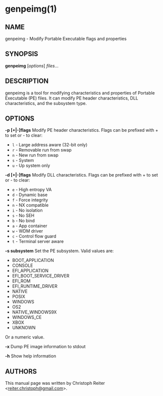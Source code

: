 # genpeimg(1)

## NAME
genpeimg - Modify Portable Executable flags and properties

## SYNOPSIS
**genpeimg** [*options*] *files*...

## DESCRIPTION
genpeimg is a tool for modifying characteristics and properties of Portable Executable (PE) files. It can modify PE header characteristics, DLL characteristics, and the subsystem type.

## OPTIONS

**-p [+|-]flags**
Modify PE header characteristics. Flags can be prefixed with + to set or - to clear:

- `l` - Large address aware (32-bit only)
- `r` - Removable run from swap
- `n` - New run from swap
- `s` - System
- `u` - Up system only

**-d [+|-]flags**
Modify DLL characteristics. Flags can be prefixed with + to set or - to clear:

- `e` - High entropy VA
- `d` - Dynamic base
- `f` - Force integrity
- `n` - NX compatible
- `i` - No isolation
- `s` - No SEH
- `b` - No bind
- `a` - App container
- `w` - WDM driver
- `c` - Control flow guard
- `t` - Terminal server aware

**-s subsystem**
Set the PE subsystem. Valid values are:

- BOOT_APPLICATION
- CONSOLE
- EFI_APPLICATION
- EFI_BOOT_SERVICE_DRIVER
- EFI_ROM
- EFI_RUNTIME_DRIVER
- NATIVE
- POSIX
- WINDOWS
- OS2
- NATIVE_WINDOWS9X
- WINDOWS_CE
- XBOX
- UNKNOWN

Or a numeric value.

**-x**
Dump PE image information to stdout

**-h**
Show help information

## AUTHORS

This manual page was written by Christoph Reiter <reiter.christoph@gmail.com\>.